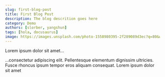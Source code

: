 ```yaml
---
slug: first-blog-post
title: First Blog Post
description: The blog descrition goes here
category: Demo
authors: [slorber, yangshun]
tags: [hola, docusaurus]
image: https://images.unsplash.com/photo-1558980395-2f289089d3ec?q=80&w=2070&auto=format&fit=crop&ixlib=rb-4.0.3&ixid=M3wxMjA3fDB8MHxwaG90by1wYWdlfHx8fGVufDB8fHx8fA%3D%3D
---
```


Lorem ipsum dolor sit amet...

<!-- truncate -->

...consectetur adipiscing elit. Pellentesque elementum dignissim ultricies. Fusce rhoncus ipsum tempor eros aliquam consequat. Lorem ipsum dolor sit amet

